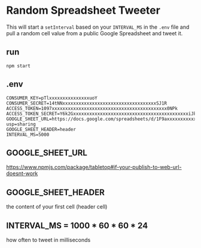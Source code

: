 # Random Spreadsheet Tweeter

This will start a `setInterval` based on your `INTERVAL_MS` in the `.env` file and pull a random cell value from a public Google Spreadsheet and tweet it.

## run

	npm start

## .env

	CONSUMER_KEY=pTlxxxxxxxxxxxxxxxuoY
	CONSUMER_SECRET=14tNNxxxxxxxxxxxxxxxxxxxxxxxxxxxxxxxxxxxSJ1R
	ACCESS_TOKEN=1097xxxxxxxxxxxxxxxxxxxxxxxxxxxxxxxxxxxxxxxxxxx0NPk
	ACCESS_TOKEN_SECRET=Y6k2GxxxxxxxxxxxxxxxxxxxxxxxxxxxxxxxxxxxxxxxxxxxiJk2b
	GOOGLE_SHEET_URL=https://docs.google.com/spreadsheets/d/1F9axxxxxxxxxxxxxxxxxxxxxxxxxxxxxxxxrdQo/edit?usp=sharing
	GOOGLE_SHEET_HEADER=header
	INTERVAL_MS=5000

## GOOGLE_SHEET_URL

https://www.npmjs.com/package/tabletop#if-your-publish-to-web-url-doesnt-work

## GOOGLE_SHEET_HEADER

the content of your first cell (header cell)

## INTERVAL_MS = 1000 * 60 * 60 * 24

how often to tweet in milliseconds